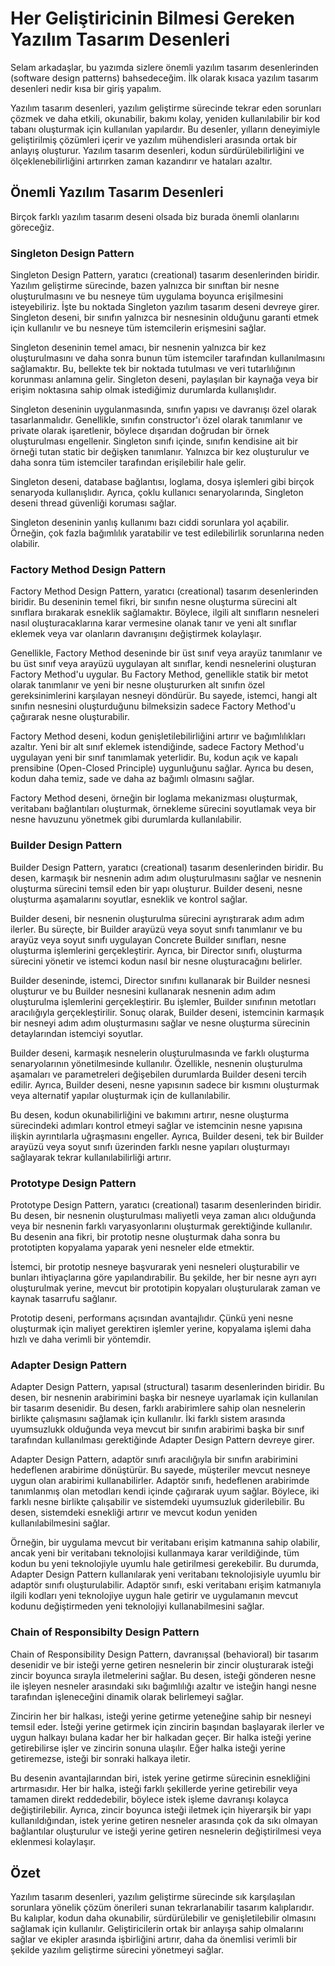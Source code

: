 # Her Geliştiricinin Bilmesi Gereken Yazılım Tasarım Desenleri
Selam arkadaşlar, bu yazımda sizlere önemli yazılım tasarım desenlerinden (software design patterns) bahsedeceğim. İlk olarak kısaca yazılım tasarım desenleri nedir kısa bir giriş yapalım.

Yazılım tasarım desenleri, yazılım geliştirme sürecinde tekrar eden sorunları çözmek ve daha etkili, okunabilir, bakımı kolay, yeniden kullanılabilir bir kod tabanı oluşturmak için kullanılan yapılardır. Bu desenler, yılların deneyimiyle geliştirilmiş çözümleri içerir ve yazılım mühendisleri arasında ortak bir anlayış oluşturur. Yazılım tasarım desenleri, kodun sürdürülebilirliğini ve ölçeklenebilirliğini artırırken zaman kazandırır ve hataları azaltır.

## Önemli Yazılım Tasarım Desenleri
Birçok farklı yazılım tasarım deseni olsada biz burada önemli olanlarını göreceğiz.

### Singleton Design Pattern
Singleton Design Pattern, yaratıcı (creational) tasarım desenlerinden biridir. Yazılım geliştirme sürecinde, bazen yalnızca bir sınıftan bir nesne oluşturulmasını ve bu nesneye tüm uygulama boyunca erişilmesini isteyebiliriz. İşte bu noktada Singleton yazılım tasarım deseni devreye girer. Singleton deseni, bir sınıfın yalnızca bir nesnesinin olduğunu garanti etmek için kullanılır ve bu nesneye tüm istemcilerin erişmesini sağlar.

Singleton deseninin temel amacı, bir nesnenin yalnızca bir kez oluşturulmasını ve daha sonra bunun tüm istemciler tarafından kullanılmasını sağlamaktır. Bu, bellekte tek bir noktada tutulması ve veri tutarlılığının korunması anlamına gelir. Singleton deseni, paylaşılan bir kaynağa veya bir erişim noktasına sahip olmak istediğimiz durumlarda kullanışlıdır.

Singleton deseninin uygulanmasında, sınıfın yapısı ve davranışı özel olarak tasarlanmalıdır. Genellikle, sınıfın constructor'ı özel olarak tanımlanır ve private olarak işaretlenir, böylece dışarıdan doğrudan bir örnek oluşturulması engellenir. Singleton sınıfı içinde, sınıfın kendisine ait bir örneği tutan static bir değişken tanımlanır. Yalnızca bir kez oluşturulur ve daha sonra tüm istemciler tarafından erişilebilir hale gelir.

Singleton deseni, database bağlantısı, loglama, dosya işlemleri gibi birçok senaryoda kullanışlıdır. Ayrıca, çoklu kullanıcı senaryolarında, Singleton deseni thread güvenliği koruması sağlar.

Singleton deseninin yanlış kullanımı bazı ciddi sorunlara yol açabilir. Örneğin, çok fazla bağımlılık yaratabilir ve test edilebilirlik sorunlarına neden olabilir.

### Factory Method Design Pattern
Factory Method Design Pattern, yaratıcı (creational) tasarım desenlerinden biridir. Bu deseninin temel fikri, bir sınıfın nesne oluşturma sürecini alt sınıflara bırakarak esneklik sağlamaktır. Böylece, ilgili alt sınıfların nesneleri nasıl oluşturacaklarına karar vermesine olanak tanır ve yeni alt sınıflar eklemek veya var olanların davranışını değiştirmek kolaylaşır.

Genellikle, Factory Method deseninde bir üst sınıf veya arayüz tanımlanır ve bu üst sınıf veya arayüzü uygulayan alt sınıflar, kendi nesnelerini oluşturan Factory Method'u uygular. Bu Factory Method, genellikle statik bir metot olarak tanımlanır ve yeni bir nesne oluştururken alt sınıfın özel gereksinimlerini karşılayan nesneyi döndürür. Bu sayede, istemci, hangi alt sınıfın nesnesini oluşturduğunu bilmeksizin sadece Factory Method'u çağırarak nesne oluşturabilir.

Factory Method deseni, kodun genişletilebilirliğini artırır ve bağımlılıkları azaltır. Yeni bir alt sınıf eklemek istendiğinde, sadece Factory Method'u uygulayan yeni bir sınıf tanımlamak yeterlidir. Bu, kodun açık ve kapalı prensibine (Open-Closed Principle) uygunluğunu sağlar. Ayrıca bu desen, kodun daha temiz, sade ve daha az bağımlı olmasını sağlar.

Factory Method deseni, örneğin bir loglama mekanizması oluşturmak, veritabanı bağlantıları oluşturmak, örnekleme sürecini soyutlamak veya bir nesne havuzunu yönetmek gibi durumlarda kullanılabilir.

### Builder Design Pattern
Builder Design Pattern, yaratıcı (creational) tasarım desenlerinden biridir. Bu desen, karmaşık bir nesnenin adım adım oluşturulmasını sağlar ve nesnenin oluşturma sürecini temsil eden bir yapı oluşturur. Builder deseni, nesne oluşturma aşamalarını soyutlar, esneklik ve kontrol sağlar.

Builder deseni, bir nesnenin oluşturulma sürecini ayrıştırarak adım adım ilerler. Bu süreçte, bir Builder arayüzü veya soyut sınıfı tanımlanır ve bu arayüz veya soyut sınıfı uygulayan Concrete Builder sınıfları, nesne oluşturma işlemlerini gerçekleştirir. Ayrıca, bir Director sınıfı, oluşturma sürecini yönetir ve istemci kodun nasıl bir nesne oluşturacağını belirler.

Builder deseninde, istemci, Director sınıfını kullanarak bir Builder nesnesi oluşturur ve bu Builder nesnesini kullanarak nesnenin adım adım oluşturulma işlemlerini gerçekleştirir. Bu işlemler, Builder sınıfının metotları aracılığıyla gerçekleştirilir. Sonuç olarak, Builder deseni, istemcinin karmaşık bir nesneyi adım adım oluşturmasını sağlar ve nesne oluşturma sürecinin detaylarından istemciyi soyutlar.

Builder deseni, karmaşık nesnelerin oluşturulmasında ve farklı oluşturma senaryolarının yönetilmesinde kullanılır. Özellikle, nesnenin oluşturulma aşamaları ve parametreleri değişebilen durumlarda Builder deseni tercih edilir. Ayrıca, Builder deseni, nesne yapısının sadece bir kısmını oluşturmak veya alternatif yapılar oluşturmak için de kullanılabilir.

Bu desen, kodun okunabilirliğini ve bakımını artırır, nesne oluşturma sürecindeki adımları kontrol etmeyi sağlar ve istemcinin nesne yapısına ilişkin ayrıntılarla uğraşmasını engeller. Ayrıca, Builder deseni, tek bir Builder arayüzü veya soyut sınıfı üzerinden farklı nesne yapıları oluşturmayı sağlayarak tekrar kullanılabilirliği artırır.

### Prototype Design Pattern
Prototype Design Pattern, yaratıcı (creational) tasarım desenlerinden biridir. Bu desen, bir nesnenin oluşturulması maliyetli veya zaman alıcı olduğunda veya bir nesnenin farklı varyasyonlarını oluşturmak gerektiğinde kullanılır. Bu desenin ana fikri, bir prototip nesne oluşturmak daha sonra bu prototipten kopyalama yaparak yeni nesneler elde etmektir.

İstemci, bir prototip nesneye başvurarak yeni nesneleri oluşturabilir ve bunları ihtiyaçlarına göre yapılandırabilir. Bu şekilde, her bir nesne ayrı ayrı oluşturulmak yerine, mevcut bir prototipin kopyaları oluşturularak zaman ve kaynak tasarrufu sağlanır.

Prototip deseni, performans açısından avantajlıdır. Çünkü yeni nesne oluşturmak için maliyet gerektiren işlemler yerine, kopyalama işlemi daha hızlı ve daha verimli bir yöntemdir.

### Adapter Design Pattern
Adapter Design Pattern, yapısal (structural) tasarım desenlerinden biridir. Bu desen, bir nesnenin arabirimini başka bir nesneye uyarlamak için kullanılan bir tasarım desenidir. Bu desen, farklı arabirimlere sahip olan nesnelerin birlikte çalışmasını sağlamak için kullanılır. İki farklı sistem arasında uyumsuzlukk olduğunda veya mevcut bir sınıfın arabirimi başka bir sınıf tarafından kullanılması gerektiğinde Adapter Design Pattern devreye girer.

Adapter Design Pattern, adaptör sınıfı aracılığıyla bir sınıfın arabirimini hedeflenen arabirime dönüştürür. Bu sayede, müşteriler mevcut nesneye uygun olan arabirimi kullanabilirler. Adaptör sınıfı, hedeflenen arabirimde tanımlanmış olan metodları kendi içinde çağırarak uyum sağlar. Böylece, iki farklı nesne birlikte çalışabilir ve sistemdeki uyumsuzluk giderilebilir. Bu desen, sistemdeki esnekliği artırır ve mevcut kodun yeniden kullanılabilmesini sağlar.

Örneğin, bir uygulama mevcut bir veritabanı erişim katmanına sahip olabilir, ancak yeni bir veritabanı teknolojisi kullanmaya karar verildiğinde, tüm kodun bu yeni teknolojiyle uyumlu hale getirilmesi gerekebilir. Bu durumda, Adapter Design Pattern kullanılarak yeni veritabanı teknolojisiyle uyumlu bir adaptör sınıfı oluşturulabilir. Adaptör sınıfı, eski veritabanı erişim katmanıyla ilgili kodları yeni teknolojiye uygun hale getirir ve uygulamanın mevcut kodunu değiştirmeden yeni teknolojiyi kullanabilmesini sağlar.

### Chain of Responsibilty Design Pattern
Chain of Responsibility Design Pattern, davranışsal (behavioral) bir tasarım desenidir ve bir isteği yerne getiren nesnelerin bir zincir oluşturarak isteği zincir boyunca sırayla iletmelerini sağlar. Bu desen, isteği gönderen nesne ile işleyen nesneler arasındaki sıkı bağımlılığı azaltır ve isteğin hangi nesne tarafından işleneceğini dinamik olarak belirlemeyi sağlar.

Zincirin her bir halkası, isteği yerine getirme yeteneğine sahip bir nesneyi temsil eder. İsteği yerine getirmek için zincirin başından başlayarak ilerler ve uygun halkayı bulana kadar her bir halkadan geçer. Bir halka isteği yerine getirebilirse işler ve zincirin sonuna ulaşılır. Eğer halka isteği yerine getiremezse, isteği bir sonraki halkaya iletir.

Bu desenin avantajlarından biri, istek yerine getirme sürecinin esnekliğini artırmasıdır. Her bir halka, isteği farklı şekillerde yerine getirebilir veya tamamen direkt reddedebilir, böylece istek işleme davranışı kolayca değiştirilebilir. Ayrıca, zincir boyunca isteği iletmek için hiyerarşik bir yapı kullanıldığından, istek yerine getiren nesneler arasında çok da sıkı olmayan bağlantılar oluşturulur ve isteği yerine getiren nesnelerin değiştirilmesi veya eklenmesi kolaylaşır.

## Özet
Yazılım tasarım desenleri, yazılım geliştirme sürecinde sık karşılaşılan sorunlara yönelik çözüm önerileri sunan tekrarlanabilir tasarım kalıplarıdır. Bu kalıplar, kodun daha okunabilir, sürdürülebilir ve genişletilebilir olmasını sağlamak için kullanılır. Geliştiricilerin ortak bir anlayışa sahip olmalarını sağlar ve ekipler arasında işbirliğini artırır, daha da önemlisi verimli bir şekilde yazılım geliştirme sürecini yönetmeyi sağlar.

